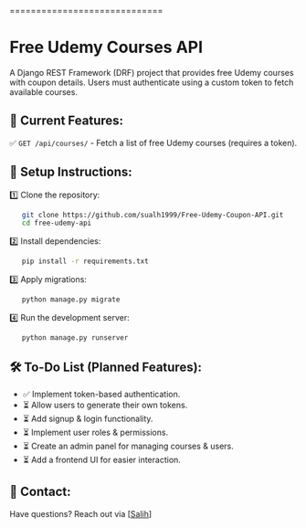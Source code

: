 \=============================



# Free Udemy Courses API

A Django REST Framework (DRF) project that provides free Udemy courses with coupon details. Users must authenticate using a custom token to fetch available courses.

## 🚀 **Current Features:**

✅ `GET /api/courses/` - Fetch a list of free Udemy courses (requires a token).

## 🔧 **Setup Instructions:**

1️⃣ Clone the repository:

```sh
   git clone https://github.com/sualh1999/Free-Udemy-Coupon-API.git
   cd free-udemy-api
```

2️⃣ Install dependencies:

```sh
   pip install -r requirements.txt
```

3️⃣ Apply migrations:

```sh
   python manage.py migrate
```

4️⃣ Run the development server:

```sh
   python manage.py runserver
```



## 🛠 **To-Do List (Planned Features):**

- ✅ Implement token-based authentication.
- ⏳ Allow users to generate their own tokens.
- ⏳ Add signup & login functionality.
- ⏳ Implement user roles & permissions.
- ⏳ Create an admin panel for managing courses & users.
- ⏳ Add a frontend UI for easier interaction.



## 📩 **Contact:**

Have questions? Reach out via [[Salih](https://t.me/huam3)] 


